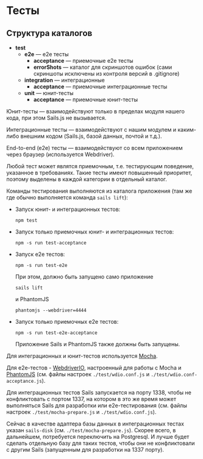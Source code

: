 # Тесты

## Структура каталогов


* **test**
  * **e2e** — e2e тесты
    * **acceptance** — приемочные e2e тесты
    * **errorShots** — каталог для скриншотов ошибок (сами скриншоты исключены из контроля версий в .gitignore)
  * **integration** — интеграционные
    * **acceptance** — приемочные интеграционные тесты
  * **unit** — юнит-тесты
    * **acceptance** — приемочные юнит-тесты

Юнит-тесты — взаимодействуют только в пределах модуля 
нашего кода, при этом Sails.js не вызывается.

Интеграционные тесты — взаимодействуют с нашим модулем 
и каким-либо внешним кодом (Sails.js, базой данных, почтой 
и т.д.).

End-to-end (e2e) тесты — взаимодействуют со всем приложением через браузер
(используется Webdriver).

Любой тест может являтся приемочным,
т.е. тестирующим поведение, указанное в требованиях.
Такие тесты имеют повышенный приоритет, поэтому выделены
в каждой категории в отдельный каталог.

Команды тестирования выполняются из каталога приложения (там же где обычно выполняется команда `sails lift`):
* Запуск юнит- и интеграционных тестов:

  `npm test`

* Запуск только приемочных юнит- и интеграционных тестов:

  `npm -s run test-acceptance`

* Запуск e2e тестов:

  `npm -s run test-e2e`

  При этом, должно быть запущено само приложение
  
    `sails lift`
  
  и PhantomJS
  
    `phantomjs --webdriver=4444`

* Запуск только приемочных e2e тестов:

  `npm -s run test-e2e-acceptance`

  Приложение Sails и PhantomJS также должны быть запущены.

Для интеграционных и юнит-тестов используется [Mocha](https://mochajs.org).

Для e2e-тестов - [WebdriverIO](http://webdriver.io), настроенный для работы 
с Mocha и [PhantomJS](http://phantomjs.org/download.html)
(см. файлы настроек `./test/wdio.conf.js` и  `./test/wdio.conf-acceptance.js`).

Для интеграционных тестов Sails запускается на порту 1338,
чтобы не конфликтовать с портом 1337, на котором в это же время
может выполняться Sails для разработки или e2e-тестирования
(см. файлы настроек `./test/mocha-prepare.js` и  `./test/wdio.conf.js`).

Сейчас в качестве адаптера базы данных в интеграционных тестах
указан `sails-disk` (см. `./test/mocha-prepare.js`). 
Скорее всего, в дальнейшем, потребуется переключить на
Postgresql. И лучше будет сделать отдельную базу
для таких тестов, чтобы они не конфликтовали
с другим Sails (запущенным для разработки на 1337 порту).
